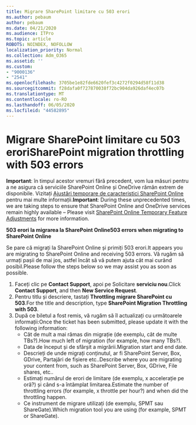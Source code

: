```yaml
---
title: Migrare SharePoint limitare cu 503 erori
ms.author: pebaum
author: pebaum
ms.date: 04/21/2020
ms.audience: ITPro
ms.topic: article
ROBOTS: NOINDEX, NOFOLLOW
localization_priority: Normal
ms.collection: Adm_O365
ms.assetid: ''
ms.custom:
- "9000136"
- "2541"
ms.openlocfilehash: 3705be1e82fde6620fef3c4272f0294d58f11d38
ms.sourcegitcommit: f28dafa0f727870038f72bc904da926daf4ec07b
ms.translationtype: MT
ms.contentlocale: ro-RO
ms.lasthandoff: 06/05/2020
ms.locfileid: "44582895"
---
```

# <a name="sharepoint-migration-throttling-with-503-errors"></a><span data-ttu-id="830b1-102">Migrare SharePoint limitare cu 503 erori</span><span class="sxs-lookup"><span data-stu-id="830b1-102">SharePoint migration throttling with 503 errors</span></span>

<span data-ttu-id="830b1-103">**Important**: în timpul acestor vremuri fără precedent, vom lua măsuri pentru a ne asigura că serviciile SharePoint Online și OneDrive rămân extrem de disponibile. Vizitați [Ajustări temporare de caracteristici SharePoint Online](https://aka.ms/ODSPAdjustments) pentru mai multe informații.</span><span class="sxs-lookup"><span data-stu-id="830b1-103">**Important**: During these unprecedented times, we are taking steps to ensure that SharePoint Online and OneDrive services remain highly available – Please visit [SharePoint Online Temporary Feature Adjustments](https://aka.ms/ODSPAdjustments) for more information.</span></span>

<span data-ttu-id="830b1-104">**503 erori la migrarea la SharePoint Online**</span><span class="sxs-lookup"><span data-stu-id="830b1-104">**503 errors when migrating to SharePoint Online**</span></span>

<span data-ttu-id="830b1-105">Se pare că migrați la SharePoint Online și primiți 503 erori.</span><span class="sxs-lookup"><span data-stu-id="830b1-105">It appears you are migrating to SharePoint Online and receiving 503 errors.</span></span> <span data-ttu-id="830b1-106">Vă rugăm să urmați pașii de mai jos, astfel încât să vă putem ajuta cât mai curând posibil.</span><span class="sxs-lookup"><span data-stu-id="830b1-106">Please follow the steps below so we may assist you as soon as possible.</span></span> 

1. <span data-ttu-id="830b1-107">Faceți clic pe **Contact Support**, apoi pe Solicitare **serviciu nou**.</span><span class="sxs-lookup"><span data-stu-id="830b1-107">Click **Contact Support**, and then **New Service Request**.</span></span>
2. <span data-ttu-id="830b1-108">Pentru titlu și descriere, tastați **Throttling migrare SharePoint cu 503**.</span><span class="sxs-lookup"><span data-stu-id="830b1-108">For the title and description, type **SharePoint Migration Throttling with 503**.</span></span>
3. <span data-ttu-id="830b1-109">După ce biletul a fost remis, vă rugăm să îl actualizați cu următoarele informații:</span><span class="sxs-lookup"><span data-stu-id="830b1-109">Once the ticket has been submitted, please update it with the following information:</span></span>
    - <span data-ttu-id="830b1-110">Cât de mult a mai rămas din migrație (de exemplu, cât de multe TBs?).</span><span class="sxs-lookup"><span data-stu-id="830b1-110">How much left of migration (for example, how many TBs?).</span></span>
    - <span data-ttu-id="830b1-111">Data de început și de sfârșit a migrării.</span><span class="sxs-lookup"><span data-stu-id="830b1-111">Migration start and end date.</span></span>
    - <span data-ttu-id="830b1-112">Descrieți de unde migrați conținutul, ar fi SharePoint Server, Box, GDrive, Partajări de fișiere etc..</span><span class="sxs-lookup"><span data-stu-id="830b1-112">Describe where you are migrating your content from, such as SharePoint Server, Box, GDrive, File shares, etc..</span></span>
    - <span data-ttu-id="830b1-113">Estimați numărul de erori de limitare (de exemplu, x accelerație pe oră?) și când s-a întâmplat limitarea.</span><span class="sxs-lookup"><span data-stu-id="830b1-113">Estimate the number of throttling errors (for example, x throttle per hour?) and when did the throttling happen.</span></span>
    - <span data-ttu-id="830b1-114">Ce instrument de migrare utilizați (de exemplu, SPMT sau ShareGate).</span><span class="sxs-lookup"><span data-stu-id="830b1-114">Which migration tool you are using (for example, SPMT or ShareGate).</span></span>


